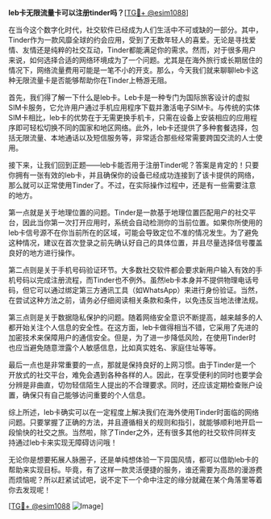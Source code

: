 **leb卡无限流量卡可以注册tinder吗？**[[TG💪+ @esim1088](https://t.me/s/esim1088)]

在当今这个数字化时代，社交软件已经成为人们生活中不可或缺的一部分。其中，Tinder作为一款风靡全球的约会应用，受到了无数年轻人的喜爱。无论是寻找爱情、友情还是纯粹的社交互动，Tinder都能满足你的需求。然而，对于很多用户来说，如何选择合适的网络环境成为了一个问题。尤其是在海外旅行或长期居住的情况下，网络流量费用可能是一笔不小的开支。那么，今天我们就来聊聊leb卡这种无限流量卡是否能够帮助你在Tinder上畅游无阻。

首先，我们得了解一下什么是leb卡。Leb卡是一种专门为国际旅客设计的虚拟SIM卡服务，它允许用户通过手机应用程序下载并激活电子SIM卡。与传统的实体SIM卡相比，leb卡的优势在于无需更换手机卡，只需在设备上安装相应的应用程序即可轻松切换不同的国家和地区网络。此外，leb卡还提供了多种套餐选择，包括无限流量、本地通话以及短信服务等，非常适合那些经常需要跨国交流的人士使用。

接下来，让我们回到正题——leb卡能否用于注册Tinder呢？答案是肯定的！只要你拥有一张有效的leb卡，并且确保你的设备已经成功连接到了该卡提供的网络，那么就可以正常使用Tinder了。不过，在实际操作过程中，还是有一些需要注意的地方。

第一点就是关于地理位置的问题。Tinder是一款基于地理位置匹配用户的社交平台，因此当你第一次打开应用时，系统会自动检测你的当前位置。如果你所使用的leb卡信号源不在你当前所在的区域，可能会导致定位不准的情况发生。为了避免这种情况，建议在首次登录之前先确认好自己的具体位置，并且尽量选择信号覆盖良好的地方进行操作。

第二点则是关于手机号码验证环节。大多数社交软件都会要求新用户输入有效的手机号码以完成注册流程，而Tinder也不例外。虽然leb卡本身并不提供物理电话号码，但它可以通过绑定第三方通讯工具（如WhatsApp）来进行身份验证。当然，在尝试这种方法之前，请务必仔细阅读相关条款和条件，以免违反当地法律法规。

第三点则是关于数据隐私保护的问题。随着网络安全意识不断提高，越来越多的人都开始关注个人信息的安全性。在这方面，leb卡做得相当不错，它采用了先进的加密技术来保障用户的通信安全。但是，为了进一步降低风险，在使用Tinder时也应当避免随意泄露个人敏感信息，比如真实姓名、家庭住址等等。

最后一点也是非常重要的一点，那就是保持良好的上网习惯。由于Tinder是一个开放式的社交平台，难免会遇到各种各样的人。因此，在享受便利的同时也要学会分辨是非曲直，切勿轻信陌生人提出的不合理要求。同时，还应该定期检查账户设置，确保只有自己能够访问重要的个人信息。

综上所述，leb卡确实可以在一定程度上解决我们在海外使用Tinder时面临的网络问题。只要掌握了正确的方法，并且遵循相关的规则和指引，就能够顺利地开启一段愉快的社交之旅。当然啦，除了Tinder之外，还有很多其他的社交软件同样支持通过leb卡来实现无障碍访问哦！

无论你是想要拓展人脉圈子，还是单纯想体验一下异国风情，都可以借助leb卡的帮助来实现目标。毕竟，有了这样一款灵活便捷的服务，谁还需要为高昂的漫游费而烦恼呢？所以赶紧试试吧，说不定下一个命中注定的缘分就藏在某个角落里等着你去发现呢！

[[TG💪+ @esim1088](https://t.me/s/esim1088) ![Image](https://i.postimg.cc/4NQfJmqS/Snipaste-2025-05-13-00-14-12.png)]